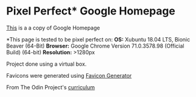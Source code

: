 # Pixel Perfect* Google Homepage

[This](https://filipblajiu.github.io/google-homepage/) is a a copy of Google Homepage

\*This page is tested to be pixel perfect on:
**OS:** Xubuntu 18.04 LTS, Bionic Beaver (64-Bit) 
**Browser:** Google Chrome Version 71.0.3578.98 (Official Build) (64-bit) 
**Resolution:** >1280px

Project done using a virtual box.

Favicons were generated using [Favicon Generator](https://realfavicongenerator.net/)

From The Odin Project's [curriculum](http://www.theodinproject.com/courses/web-development-101/lessons/html-css)
